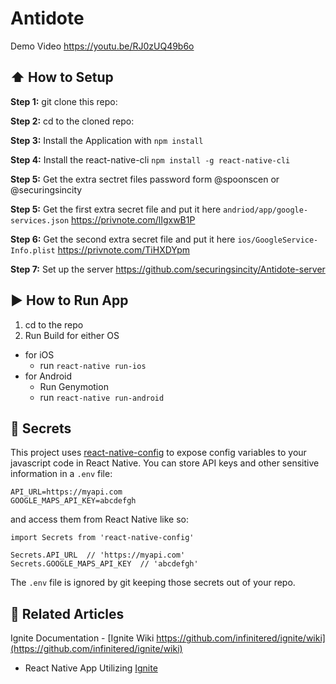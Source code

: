 #  Antidote

Demo Video 
https://youtu.be/RJ0zUQ49b6o

## :arrow_up: How to Setup

**Step 1:** git clone this repo:

**Step 2:** cd to the cloned repo:

**Step 3:** Install the Application with `npm install`

**Step 4:** Install the react-native-cli `npm install -g react-native-cli`

**Step 5:** Get the extra sectret files password form @spoonscen or @securingsincity

**Step 5:** Get the first extra secret file and put it here `andriod/app/google-services.json` https://privnote.com/lIgxwB1P

**Step 6:** Get the second extra secret file and put it here `ios/GoogleService-Info.plist` https://privnote.com/TiHXDYpm

**Step 7:** Set up the server https://github.com/securingsincity/Antidote-server


## :arrow_forward: How to Run App

1. cd to the repo
2. Run Build for either OS
  * for iOS
    * run `react-native run-ios`
  * for Android
    * Run Genymotion
    * run `react-native run-android`







## :closed_lock_with_key: Secrets

This project uses [react-native-config](https://github.com/luggit/react-native-config) to expose config variables to your javascript code in React Native. You can store API keys
and other sensitive information in a `.env` file:

```
API_URL=https://myapi.com
GOOGLE_MAPS_API_KEY=abcdefgh
```

and access them from React Native like so:

```
import Secrets from 'react-native-config'

Secrets.API_URL  // 'https://myapi.com'
Secrets.GOOGLE_MAPS_API_KEY  // 'abcdefgh'
```

The `.env` file is ignored by git keeping those secrets out of your repo.

## :open_file_folder: Related Articles
Ignite Documentation - [Ignite Wiki https://github.com/infinitered/ignite/wiki](https://github.com/infinitered/ignite/wiki)
* React Native App Utilizing [Ignite](https://github.com/infinitered/ignite)
